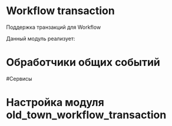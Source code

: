 # Workflow transaction

Поддержка транзакций для Workflow

Данный модуль реализует:


# Обработчики общих событий


#Сервисы


# Настройка модуля old_town_workflow_transaction

